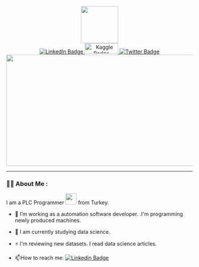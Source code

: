 <div id="header" align="center">
  <img src="https://media.giphy.com/media/M9gbBd9nbDrOTu1Mqx/giphy.gif" width="100"/>
</div>

<div id="badges" align="center">
  <a href="https://www.linkedin.com/in/emreakgun/">
    <img src="https://img.shields.io/badge/LinkedIn-blue?style=for-the-badge&logo=linkedin&logoColor=white" alt="LinkedIn Badge"/>
  </a>
  <a href="https://www.kaggle.com/emreakgun">
    <img src="https://miro.medium.com/max/1400/1*vdNc_eV8fY9OxikxGW9nWg.png" alt="Kaggle Badge" width="90" height="28"/>
  </a>
  <a href="https://twitter.com/cclliimmbbeerr">
    <img src="https://img.shields.io/badge/Twitter-blue?style=for-the-badge&logo=twitter&logoColor=white" alt="Twitter Badge"/>
  </a>
</div>
<div id = "header" align="center">
<img src="https://komarev.com/ghpvc/?username=your-github-username&style=flat-square&color=blue" alt=""/>
</div>
<div align="center">
  <img src="https://media.giphy.com/media/dWesBcTLavkZuG35MI/giphy.gif" width="600" height="300"/>
</div>

- - - 
### :technologist: About Me :

I am a PLC Programmer <img src="https://media.giphy.com/media/WUlplcMpOCEmTGBtBW/giphy.gif" width="30"> from Turkey.

- :telescope: I’m working as a automation software developer. .I'm programming newly produced machines.

- :seedling: I am currently studying data science.

- :zap: I'm reviewing new datasets. I read data science articles.

- :mailbox:How to reach me: [![Linkedin Badge](https://img.shields.io/badge/-emreakgun-blue?style=flat&logo=Linkedin&logoColor=white)](https://www.linkedin.com/in/emreakgun/)














































<!--
**emreakgun45/emreakgun45** is a ✨ _special_ ✨ repository because its `README.md` (this file) appears on your GitHub profile.

Here are some ideas to get you started:

- 🔭 I’m currently working on ...
- 🌱 I’m currently learning ...
- 👯 I’m looking to collaborate on ...
- 🤔 I’m looking for help with ...
- 💬 Ask me about ...
- 📫 How to reach me: ...
- 😄 Pronouns: ...
- ⚡ Fun fact: ...
-->
